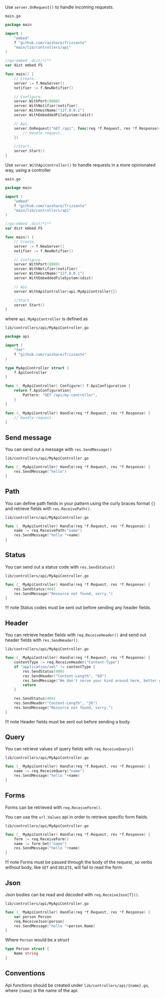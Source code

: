 Use `server.OnRequest()` to handle incoming requests.

`main.go`
```go
package main

import (
	"embed"
	f "github.com/razshare/frizzante"
	"main/lib/controllers/api"
)

//go:embed .dist/*/**
var dist embed.FS

func main() {
	// Create.
	server := f.NewServer()
	notifier := f.NewNotifier()

	// Configure.
	server.WithPort(8080)
	server.WithNotifier(notifier)
	server.WithHostName("127.0.0.1")
	server.WithEmbeddedFileSystem(&dist)

	// Api.
	server.OnRequest("GET /api", func(req *f.Request, res *f.Response){
		// Handle request.
	})

	//Start.
	server.Start()
}
```

Use `server.WithApiController()` to handle requests in a more opinionated way, using a controller

`main.go`
```go
package main

import (
	"embed"
	f "github.com/razshare/frizzante"
	"main/lib/controllers/api"
)

//go:embed .dist/*/**
var dist embed.FS

func main() {
	// Create.
	server := f.NewServer()
	notifier := f.NewNotifier()

	// Configure.
	server.WithPort(8080)
	server.WithNotifier(notifier)
	server.WithHostName("127.0.0.1")
	server.WithEmbeddedFileSystem(&dist)

	// Api.
	server.WithApiController(api.MyApiController{})

	//Start.
	server.Start()
}
```

where `api.MyApiController` is defined as

`lib/controllers/api/MyApiController.go`
```go
package api

import (
	"fmt"
	f "github.com/razshare/frizzante"
)

type MyApiController struct {
	f.ApiController
}

func (_ MyApiController) Configure() f.ApiConfiguration {
	return f.ApiConfiguration{
		Pattern: "GET /api/my-controller",
	}
}

func (_ MyApiController) Handle(req *f.Request, res *f.Response) {
	// Handle request.
}
```

## Send message

You can send out a message with `res.SendMessage()`

`lib/controllers/api/MyApiController.go`
```go
func (_ MyApiController) Handle(req *f.Request, res *f.Response) {
	res.SendMessage("hello")
}
```

## Path

You can define path fields in your pattern using the curly 
braces format `{}` and retrieve fields with `res.ReceivePath()`.

`lib/controllers/api/MyApiController.go`
```go
func (_ MyApiController) Handle(req *f.Request, res *f.Response) {
    name := req.ReceivePath("name")
	res.SendMessage("hello "+name)
}
```

## Status

You can send out a status code with `res.SendStatus()`

`lib/controllers/api/MyApiController.go`
```go
func (_ MyApiController) Handle(req *f.Request, res *f.Response) {
    res.SendStatus(404)
	res.SendMessage("Resource not found, sorry.")
}
```

!!! note
    Status codes must be sent out before sending any header fields.

## Header

You can retrieve header fields with `req.ReceiveHeader()` and send out header fields with `res.SendHeader()`.

`lib/controllers/api/MyApiController.go`
```go
func (_ MyApiController) Handle(req *f.Request, res *f.Response) {
    contentType := req.ReceiveHeader("Content-Type")
    if "application/xml" != contentType {
        res.SendStatus(400)
        res.SendHeader("Content-Length", "69")
        res.SendMessage("We don't serve your kind around here, better get an XML encoder, heh.")
        return
    }

    res.SendStatus(404)
    res.SendHeader("Content-Length", "26")
    res.SendMessage("Resource not found, sorry.")
}
```

!!! note
    Header fields must be sent out before sending a body.

## Query

You can retrieve values of query fields with `req.ReceiveQuery()`

`lib/controllers/api/MyApiController.go`
```go
func (_ MyApiController) Handle(req *f.Request, res *f.Response) {
    name := req.ReceiveQuery("name")
    res.SendMessage("hello "+name)
}
```

## Forms

Forms can be retrieved with `req.ReceiveForm()`.

You can use the `url.Values` api in order to retrieve specific form fields.

`lib/controllers/api/MyApiController.go`
```go
func (_ MyApiController) Handle(req *f.Request, res *f.Response) {
    form := req.ReceiveForm()
    name := form.Get("name")
    res.SendMessage("hello "+name)
}
```

!!! note
    Forms must be passed through the body of the request, so verbs without body, like `GET` and `DELETE`, will fail to read the form.

## Json

Json bodies can be read and decoded with `req.ReceiveJson[T]()`.

`lib/controllers/api/MyApiController.go`
```go
func (_ MyApiController) Handle(req *f.Request, res *f.Response) {
    var person Person
    req.ReceiveJson(person)
    res.SendMessage("hello "+person.Name)
}
```

Where `Person` would be a struct

```go
type Person struct {
    Name string
}
```

## Conventions

Api functions should be created under `lib/controllers/api/{name}.go`, where `{name}` is the name of the api.